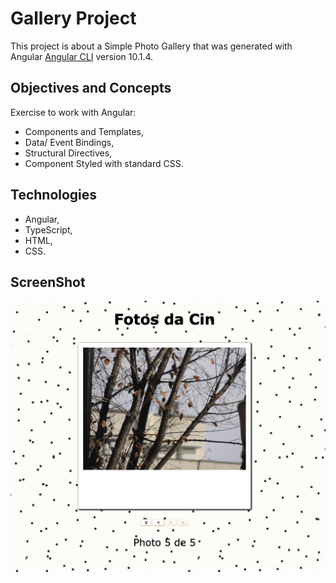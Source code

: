 # Gallery Project

This project is about a Simple Photo Gallery that was generated with Angular [Angular CLI](https://github.com/angular/angular-cli) version 10.1.4.

## Objectives and Concepts

Exercise to work with Angular: 

- Components and Templates, 
- Data/ Event Bindings, 
- Structural Directives, 
- Component Styled with standard CSS.

## Technologies

- Angular,
- TypeScript,
- HTML,
- CSS.

## ScreenShot 

![Image](https://github.com/CINPIS/FrontEnd-IGTIBootcamp/blob/master/Angular/galeria/Screenshot.png?raw=true "Angular Exercise")

